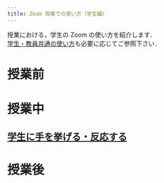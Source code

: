 ```yaml
---
title: Zoom 授業での使い方（学生編）
---
```


授業における，学生の Zoom の使い方を紹介します．  
[学生・教員共通の使い方](how_to_use_in_classroom_common)も必要に応じてご参照下さい．

# 授業前


# 授業中

<a name="hand_reaction"> </a>
## [学生に手を挙げる・反応する](how/students/hand_reaction)

# 授業後
